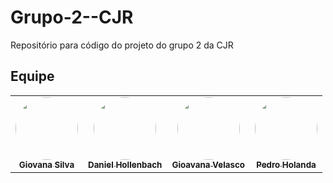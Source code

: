 # Grupo-2--CJR
Repositório para código do projeto do grupo 2 da CJR

## Equipe

<table>
  <tr>
    <td align="center"><a href="https://github.com/gio221"><img style="border-radius: 50%;" src="https://avatars.githubusercontent.com/u/111579005?v=4" width="100px;" alt=""/><br /><sub><b>Giovana Silva</b></sub></a><br />
    <td align="center"><a href="https://github.com/danhollenbach"><img style="border-radius: 50%;" src="https://avatars.githubusercontent.com/u/164937314?v=4" width="100px;" alt=""/><br /><sub><b>Daniel Hollenbach</b></sub></a><br />
    <td align="center"><a href="https://github.com/GihVelasco"><img style="border-radius: 50%;" src="https://avatars.githubusercontent.com/u/169214650?v=4" width="100px;" alt=""/><br /><sub><b>Gioavana Velasco</b></sub></a><br />
    <td align="center"><a href="https://github.com/PedroHolanda04 "><img style="border-radius: 50%;" src="https://avatars.githubusercontent.com/u/169281380?v=4" width="100px;" alt=""/><br /><sub><b>Pedro Holanda</b></sub></a><br />
    
  </tr>
</table>
